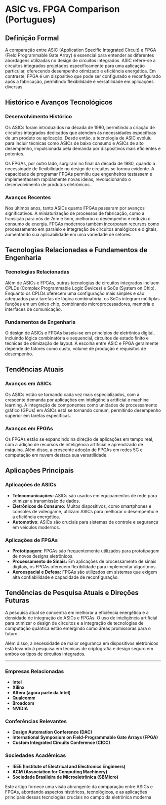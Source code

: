 # ASIC vs. FPGA Comparison (Portugues)

## Definição Formal

A comparação entre ASIC (Application Specific Integrated Circuit) e FPGA (Field Programmable Gate Array) é essencial para entender as diferentes abordagens utilizadas no design de circuitos integrados. ASIC refere-se a circuitos integrados projetados especificamente para uma aplicação particular, oferecendo desempenho otimizado e eficiência energética. Em contraste, FPGA é um dispositivo que pode ser configurado e reconfigurado após a fabricação, permitindo flexibilidade e versatilidade em aplicações diversas.

## Histórico e Avanços Tecnológicos

### Desenvolvimento Histórico

Os ASICs foram introduzidos na década de 1980, permitindo a criação de circuitos integrados dedicados que atendem às necessidades específicas de um produto ou aplicação. Desde então, a tecnologia de ASIC evoluiu para incluir técnicas como ASICs de baixo consumo e ASICs de alto desempenho, impulsionada pela demanda por dispositivos mais eficientes e potentes.

Os FPGAs, por outro lado, surgiram no final da década de 1980, quando a necessidade de flexibilidade no design de circuitos se tornou evidente. A capacidade de programar FPGAs permitiu que engenheiros testassem e implementassem rapidamente novas ideias, revolucionando o desenvolvimento de produtos eletrônicos.

### Avanços Recentes

Nos últimos anos, tanto ASICs quanto FPGAs passaram por avanços significativos. A miniaturização de processos de fabricação, como a transição para nós de 7nm e 5nm, melhorou o desempenho e reduziu o consumo de energia. FPGAs modernos também incorporam recursos como processamento em paralelo e integração de circuitos analógicos e digitais, aumentando sua aplicabilidade em uma variedade de setores.

## Tecnologias Relacionadas e Fundamentos de Engenharia

### Tecnologias Relacionadas

Além de ASICs e FPGAs, outras tecnologias de circuitos integrados incluem CPLDs (Complex Programmable Logic Devices) e SoCs (System on Chip). Enquanto os CPLDs oferecem uma configuração mais simples e são adequados para tarefas de lógica combinatória, os SoCs integram múltiplas funções em um único chip, combinando microprocessadores, memória e interfaces de comunicação.

### Fundamentos de Engenharia

O design de ASICs e FPGAs baseia-se em princípios de eletrônica digital, incluindo lógica combinatória e sequencial, circuitos de estado finito e técnicas de otimização de layout. A escolha entre ASIC e FPGA geralmente depende de fatores como custo, volume de produção e requisitos de desempenho.

## Tendências Atuais

### Avanços em ASICs

Os ASICs estão se tornando cada vez mais especializados, com a crescente demanda por aplicações em inteligência artificial e machine learning. A integração de componentes como unidades de processamento gráfico (GPUs) em ASICs está se tornando comum, permitindo desempenho superior em tarefas específicas.

### Avanços em FPGAs

Os FPGAs estão se expandindo na direção de aplicações em tempo real, com a adição de recursos de inteligência artificial e aprendizado de máquina. Além disso, a crescente adoção de FPGAs em redes 5G e computação em nuvem destaca sua versatilidade.

## Aplicações Principais

### Aplicações de ASICs

- **Telecomunicações:** ASICs são usados em equipamentos de rede para otimizar a transmissão de dados.
- **Eletrônicos de Consumo:** Muitos dispositivos, como smartphones e consoles de videogame, utilizam ASICs para melhorar o desempenho e a eficiência energética.
- **Automotivo:** ASICs são cruciais para sistemas de controle e segurança em veículos modernos.

### Aplicações de FPGAs

- **Prototipagem:** FPGAs são frequentemente utilizados para prototipagem de novos designs eletrônicos.
- **Processamento de Sinais:** Em aplicações de processamento de sinais digitais, os FPGAs oferecem flexibilidade para implementar algoritmos.
- **Aeroespacial e Defesa:** FPGAs são utilizados em sistemas que exigem alta confiabilidade e capacidade de reconfiguração.

## Tendências de Pesquisa Atuais e Direções Futuras

A pesquisa atual se concentra em melhorar a eficiência energética e a densidade de integração de ASICs e FPGAs. O uso de inteligência artificial para otimizar o design de circuitos e a integração de tecnologias de computação quântica estão emergindo como áreas promissoras para o futuro.

Além disso, a necessidade de maior segurança em dispositivos eletrônicos está levando à pesquisa em técnicas de criptografia e design seguro em ambos os tipos de circuitos integrados.

---

### Empresas Relacionadas

- **Intel**
- **Xilinx**
- **Altera (agora parte da Intel)**
- **Qualcomm**
- **Broadcom**
- **NVIDIA**

### Conferências Relevantes

- **Design Automation Conference (DAC)**
- **International Symposium on Field-Programmable Gate Arrays (FPGA)**
- **Custom Integrated Circuits Conference (CICC)**

### Sociedades Acadêmicas

- **IEEE (Institute of Electrical and Electronics Engineers)**
- **ACM (Association for Computing Machinery)**
- **Sociedade Brasileira de Microeletrônica (SBMicro)**

Este artigo fornece uma visão abrangente da comparação entre ASICs e FPGAs, abordando aspectos históricos, tecnológicos, e as aplicações principais dessas tecnologias cruciais no campo da eletrônica moderna.